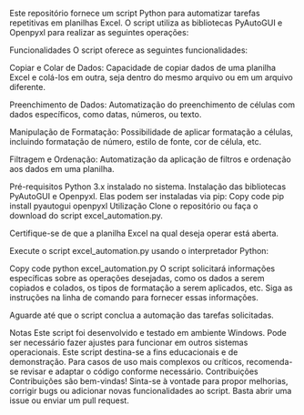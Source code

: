 Este repositório fornece um script Python para automatizar tarefas repetitivas em planilhas Excel. 
O script utiliza as bibliotecas PyAutoGUI e Openpyxl para realizar as seguintes operações:

Funcionalidades
O script oferece as seguintes funcionalidades:

Copiar e Colar de Dados: Capacidade de copiar dados de uma planilha Excel e colá-los em outra, seja dentro do mesmo arquivo ou em um arquivo diferente.

Preenchimento de Dados: Automatização do preenchimento de células com dados específicos, como datas, números, ou texto.

Manipulação de Formatação: Possibilidade de aplicar formatação a células, incluindo formatação de número, estilo de fonte, cor de célula, etc.

Filtragem e Ordenação: Automatização da aplicação de filtros e ordenação aos dados em uma planilha.

Pré-requisitos
Python 3.x instalado no sistema.
Instalação das bibliotecas PyAutoGUI e Openpyxl. Elas podem ser instaladas via pip:
Copy code
pip install pyautogui openpyxl
Utilização
Clone o repositório ou faça o download do script excel_automation.py.

Certifique-se de que a planilha Excel na qual deseja operar está aberta.

Execute o script excel_automation.py usando o interpretador Python:

Copy code
python excel_automation.py
O script solicitará informações específicas sobre as operações desejadas, como os dados a serem copiados e colados, os tipos de formatação a serem aplicados, etc. Siga as instruções na linha de comando para fornecer essas informações.

Aguarde até que o script conclua a automação das tarefas solicitadas.

Notas
Este script foi desenvolvido e testado em ambiente Windows. Pode ser necessário fazer ajustes para funcionar em outros sistemas operacionais.
Este script destina-se a fins educacionais e de demonstração. Para casos de uso mais complexos ou críticos, recomenda-se revisar e adaptar o código conforme necessário.
Contribuições
Contribuições são bem-vindas! Sinta-se à vontade para propor melhorias, corrigir bugs ou adicionar novas funcionalidades ao script. Basta abrir uma issue ou enviar um pull request.
